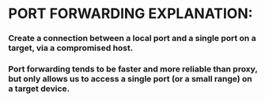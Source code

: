 # PORT FORWARDING EXPLANATION:

### Create a connection between a local port and a single port on a target, via a compromised host.

### Port forwarding tends to be faster and more reliable than proxy, but only allows us to access a single port (or a small range) on a target device.
